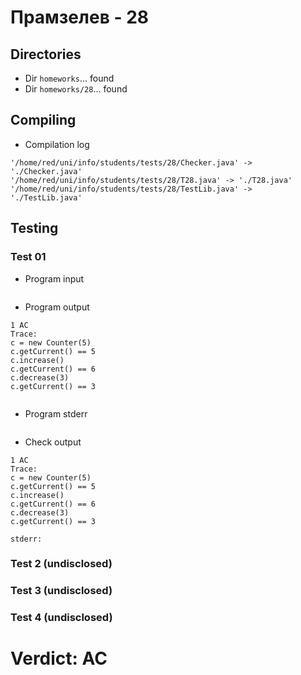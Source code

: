 # Прамзелев - 28
## Directories
- Dir `homeworks`... found
- Dir `homeworks/28`... found
## Compiling
- Compilation log
```
'/home/red/uni/info/students/tests/28/Checker.java' -> './Checker.java'
'/home/red/uni/info/students/tests/28/T28.java' -> './T28.java'
'/home/red/uni/info/students/tests/28/TestLib.java' -> './TestLib.java'

```
## Testing
### Test 01
- Program input
```

```
- Program output
```
1 AC
Trace:
c = new Counter(5)
c.getCurrent() == 5
c.increase()
c.getCurrent() == 6
c.decrease(3)
c.getCurrent() == 3


```
- Program stderr
```

```
- Check output
```
1 AC
Trace:
c = new Counter(5)
c.getCurrent() == 5
c.increase()
c.getCurrent() == 6
c.decrease(3)
c.getCurrent() == 3

stderr:

```
### Test 2 (undisclosed)
### Test 3 (undisclosed)
### Test 4 (undisclosed)
# Verdict: AC
